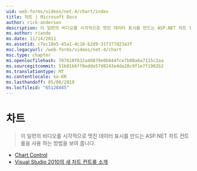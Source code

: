 ```yaml
---
uid: web-forms/videos/net-4/chart/index
title: 차트 | Microsoft Docs
author: rick-anderson
description: 이 일련의 비디오를 시각적으로 멋진 데이터 표시를 만드는 ASP.NET 차트 컨트롤을 사용 하는 방법을 보여 줍니다.
ms.author: riande
ms.date: 11/14/2011
ms.assetid: c7ec18e5-45a1-4c18-b2d9-31f377d23a3f
msc.legacyurl: /web-forms/videos/net-4/chart
msc.type: chapter
ms.openlocfilehash: 707610f632a40879e0b844fce7b08a6a7115c2aa
ms.sourcegitcommit: 51b01b6ff8edde57d8243e4da28c9f1e7f1962b2
ms.translationtype: MT
ms.contentlocale: ko-KR
ms.lasthandoff: 05/06/2019
ms.locfileid: "65128445"
---
```

# <a name="chart"></a>차트

> 이 일련의 비디오를 시각적으로 멋진 데이터 표시를 만드는 ASP.NET 차트 컨트롤을 사용 하는 방법을 보여 줍니다.

- [Chart Control](aspnet-4-quick-hit-chart-control.md)
- [Visual Studio 2010의 새 차트 컨트롤 소개](aspnet-4-how-do-i-introducing-the-new-chart-control-in-visual-studio-2010.md)
